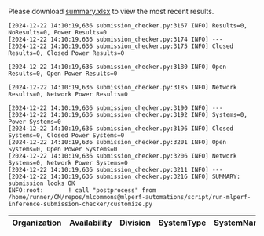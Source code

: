 Please download [summary.xlsx](summary.xlsx) to view the most recent results. 
 ```
[2024-12-22 14:10:19,636 submission_checker.py:3167 INFO] Results=0, NoResults=0, Power Results=0
[2024-12-22 14:10:19,636 submission_checker.py:3174 INFO] ---
[2024-12-22 14:10:19,636 submission_checker.py:3175 INFO] Closed Results=0, Closed Power Results=0

[2024-12-22 14:10:19,636 submission_checker.py:3180 INFO] Open Results=0, Open Power Results=0

[2024-12-22 14:10:19,636 submission_checker.py:3185 INFO] Network Results=0, Network Power Results=0

[2024-12-22 14:10:19,636 submission_checker.py:3190 INFO] ---
[2024-12-22 14:10:19,636 submission_checker.py:3192 INFO] Systems=0, Power Systems=0
[2024-12-22 14:10:19,636 submission_checker.py:3196 INFO] Closed Systems=0, Closed Power Systems=0
[2024-12-22 14:10:19,636 submission_checker.py:3201 INFO] Open Systems=0, Open Power Systems=0
[2024-12-22 14:10:19,636 submission_checker.py:3206 INFO] Network Systems=0, Network Power Systems=0
[2024-12-22 14:10:19,636 submission_checker.py:3211 INFO] ---
[2024-12-22 14:10:19,636 submission_checker.py:3216 INFO] SUMMARY: submission looks OK
INFO:root:       ! call "postprocess" from /home/runner/CM/repos/mlcommons@mlperf-automations/script/run-mlperf-inference-submission-checker/customize.py

```

| Organization   | Availability   | Division   | SystemType   | SystemName   | Platform   | Model   | MlperfModel   | Scenario   | Result   | Accuracy   | number_of_nodes   | host_processor_model_name   | host_processors_per_node   | host_processor_core_count   | accelerator_model_name   | accelerators_per_node   | Location   | framework   | operating_system   | notes   | compliance   | errors   | version   | inferred   | has_power   | Units   | weight_data_types   |
|----------------|----------------|------------|--------------|--------------|------------|---------|---------------|------------|----------|------------|-------------------|-----------------------------|----------------------------|-----------------------------|--------------------------|-------------------------|------------|-------------|--------------------|---------|--------------|----------|-----------|------------|-------------|---------|---------------------|